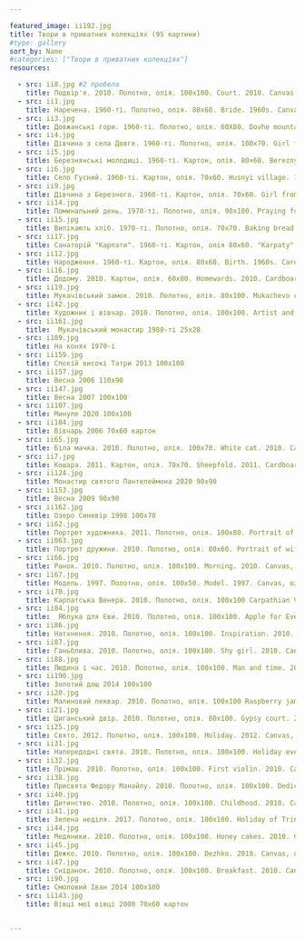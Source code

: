 ```yaml
---

featured_image: ii192.jpg
title: Твори в приватних колекціях (95 картини)
#type: gallery
sort_by: Name
#categories: ["Твори в приватних колекціях"]
resources:

  - src: ii8.jpg #2 пробела
    title: Подвір'я. 2010. Полотно, олія. 100х100. Court. 2010. Canvas, oil. #4 пробела
  - src: ii1.jpg
    title: Наречена. 1960-ті. Полотно, олія. 80х60. Bride. 1960s. Canvas, oil.
  - src: ii3.jpg
    title: Довжанські гори. 1960-ті. Полотно, олія. 60Х80. Dovhe mountains. 1960s. Canvas, oil.
  - src: ii4.jpg
    title: Дівчина з села Довге. 1960-ті. Полотно, олія. 100x70. Girl from Dovhe village. 1960s. Canvas, oil.
  - src: ii5.jpg
    title: Березнянськi молодицi. 1960-ті. Картон, олія. 80×60. Bereznyi young ladies. 1960s. Cardboard, oil.
  - src: ii6.jpg
    title: Село Гусний. 1960-ті. Картон, олія. 70х60. Husnyi village. 1960s. Cardboard, oil.
  - src: ii9.jpg
    title: Дівчина з Березного. 1960-ті. Картон, олія. 70x60. Girl from Bereznyi. 1960s. Cardboard, oil.
  - src: ii14.jpg
    title: Поминальний день. 1970-ті. Полотно, олія. 90х100. Praying for deceased. 1970s. Cardboard, oil.
  - src: ii15.jpg
    title: Випікають хлiб. 1970-ті. Полотно, олія. 70x70. Baking bread. 1970s. Canvas, oil.
  - src: ii17.jpg
    title: Санаторій "Карпати". 1960-ті. Картон, олiя 80х60. "Karpaty" sanatorium. 1960s. Cardboard, oil.
  - src: ii12.jpg
    title: Народження. 1960-ті. Картон, олія. 80х60. Birth. 1960s. Cardboard, oil.
  - src: ii16.jpg
    title: Додому. 2010. Картон, олія. 60x80. Homewards. 2010. Cardboard, oil.  
  - src: ii19.jpg
    title: Мукачівський замок. 2010. Полотно, олія. 80х100. Mukachevo castle. 2010. Canvas, oil.
  - src: ii42.jpg
    title: Художник і вівчар. 2010. Полотно, олія. 100х100. Artist and shepherd. 2010. Canvas, oil.
  - src: ii161.jpg
    title:	Мукачівський монастир 1980-ті 25х28
  - src: i189.jpg
    title: На конях 1970-і
  - src: ii159.jpg
    title: Спокій високі Татри 2013 100х100
  - src: ii157.jpg
    title: Весна 2006 110х90
  - src: ii147.jpg
    title: Весна 2007 100х100
  - src: ii107.jpg
    title: Минуле 2020 100х100
  - src: ii184.jpg
    title: Вівчарь 2006 70х60 картон
  - src: ii65.jpg
    title: Біла мачка. 2010. Полотно, олія. 100х70. White cat. 2010. Canvas, oil.
  - src: ii7.jpg
    title: Кошара. 2011. Картон, олія. 70х70. Sheepfold. 2011. Cardboard, oil.
  - src: ii124.jpg
    title: Монастир святого Пантелеймона 2020 90х90
  - src: ii153.jpg
    title: Весна 2009 90х90
  - src: ii162.jpg
    title: Озеро Синевір 1998 100х70
  - src: ii62.jpg
    title: Портрет художника. 2011. Полотно, олія. 100x80. Portrait of the artist. 2011. Canvas, oil.
  - src: ii063.jpg
    title: Портрет дружини. 2010. Полотно, олія. 80х60. Portrait of wife. 2010. Canvas, oil. 80x60.
  - src: ii66.jpg
    title: Ранок. 2010. Полотно, олія. 100х100. Morning. 2010. Canvas, oil. 100x100.
  - src: ii67.jpg
    title: Модель. 1997. Полотно, олія. 100х50. Model. 1997. Canvas, oil.
  - src: ii70.jpg
    title: Карпатська Венера. 2010. Полотно, олія. 100х100 Carpathian Venus. 2010. Canvas, oil.
  - src: ii84.jpg
    title:  Яблука для Єви. 2010. Полотно, олія. 100х100. Apple for Eve. 2010. Canvas, oil.
  - src: ii86.jpg
    title: Натхнення. 2010. Полотно, олія. 100х100. Inspiration. 2010. Canvas, oil.   
  - src: ii87.jpg
    title: Ганьблива. 2010. Полотно, олія. 100х100. Shy girl. 2010. Canvas, oil. 
  - src: ii88.jpg
    title: Людина і час. 2010. Полотно, олія. 100х100. Man and time. 2010. Canvas, oil.
  - src: ii190.jpg
    title: Золотий дощ 2014 100х100
  - src: ii20.jpg
    title: Малиновий леквар. 2010. Полотно, олія. 100х100 Raspberry jam. 2010. Canvas, oil.
  - src: ii21.jpg
    title: Циганський двір. 2010. Полотно, олія. 80х100. Gypsy court. 2010. Canvas, oil.
  - src: ii25.jpg
    title: Свято. 2012. Полотно, олія. 100х100. Holiday. 2012. Canvas, oil.
  - src: ii31.jpg
    title: Напередодні свята. 2010. Полотно, олія. 100x100. Holiday eve. 2010. Canvas, oil.
  - src: ii32.jpg
    title: Прiмаш. 2010. Полотно, олія. 100х100. First violin. 2010. Canvas, oil.
  - src: ii38.jpg
    title: Присвята Федору Манайлу. 2010. Полотно, олія. 100х100. Dedication to Fedir Manailo. 2010. Canvas, oil.
  - src: ii40.jpg
    title: Дитинство. 2010. Полотно, олія. 100х100. Childhood. 2010. Canvas, oil.
  - src: ii41.jpg
    title: Зелена неділя. 2017. Полотно, олія. 100х100. Holiday of Trinity. 2017. Canvas, oil.
  - src: ii44.jpg
    title: Медяники. 2010. Полотно, олія. 100х100. Honey cakes. 2010. Canvas, oil.
  - src: ii45.jpg
    title: Дежко. 2010. Полотно, олія. 100х100. Dezhko. 2010. Canvas, oil.
  - src: ii47.jpg
    title: Сніданок. 2010. Полотно, олія. 100х100. Breakfast. 2010. Canvas, oil.
  - src: ii90.jpg
    title: Смоловий Іван 2014 100х100
  - src: ii143.jpg
    title: Вівці мої вівці 2000 70х60 картон


---
```

